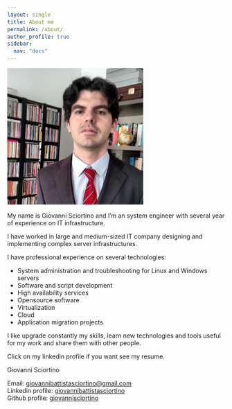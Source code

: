 ```yaml
---
layout: single
title: About me
permalink: /about/
author_profile: true
sidebar:
  nav: "docs"
---
```



![my photo](/assets/about.markdown_img1.jpg)

My name is Giovanni Sciortino and I’m an system engineer with several year of experience on IT infrastructure.

I have worked in large and medium-sized IT company designing and implementing complex server infrastructures.

I have professional experience on several technologies:

- System administration and troubleshooting for Linux and Windows servers
- Software and script development
- High availability services
- Opensource software
- Virtualization
- Cloud
- Application migration projects

I like upgrade constantly my skills, learn new technologies and tools useful for my work and share them with other people.

Click on my linkedin profile if you want see my resume.

Giovanni Sciortino

Email: [giovannibattistasciortino@gmail.com](mailto:giovannibattistasciortino@gmail.com)  
Linkedin profile: [giovannibattistasciortino](https://www.linkedin.com/in/giovannibattistasciortino/)  
Github profile: [giovannisciortino](https://github.com/giovannisciortino/)  
